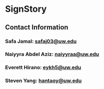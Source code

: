 # SignStory

## Contact Information 
### Safa Jamal: safaj03@uw.edu
### Naiyyra Abdel Aziz: naiyyraa@uw.edu
### Everett Hirano: eykh5@uw.edu
### Steven Yang: hantaoy@uw.edu



